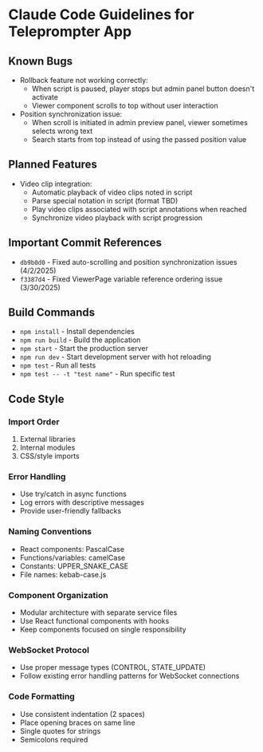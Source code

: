 # Claude Code Guidelines for Teleprompter App

## Known Bugs
- Rollback feature not working correctly:
  - When script is paused, player stops but admin panel button doesn't activate
  - Viewer component scrolls to top without user interaction
- Position synchronization issue:
  - When scroll is initiated in admin preview panel, viewer sometimes selects wrong text
  - Search starts from top instead of using the passed position value

## Planned Features
- Video clip integration:
  - Automatic playback of video clips noted in script
  - Parse special notation in script (format TBD)
  - Play video clips associated with script annotations when reached
  - Synchronize video playback with script progression

## Important Commit References
- `db9b0d0` - Fixed auto-scrolling and position synchronization issues (4/2/2025)
- `f3387d4` - Fixed ViewerPage variable reference ordering issue (3/30/2025)

## Build Commands
- `npm install` - Install dependencies
- `npm run build` - Build the application
- `npm start` - Start the production server
- `npm run dev` - Start development server with hot reloading
- `npm test` - Run all tests
- `npm test -- -t "test name"` - Run specific test

## Code Style

### Import Order
1. External libraries
2. Internal modules
3. CSS/style imports

### Error Handling
- Use try/catch in async functions
- Log errors with descriptive messages
- Provide user-friendly fallbacks

### Naming Conventions
- React components: PascalCase
- Functions/variables: camelCase
- Constants: UPPER_SNAKE_CASE
- File names: kebab-case.js

### Component Organization
- Modular architecture with separate service files
- Use React functional components with hooks
- Keep components focused on single responsibility

### WebSocket Protocol
- Use proper message types (CONTROL, STATE_UPDATE)
- Follow existing error handling patterns for WebSocket connections

### Code Formatting
- Use consistent indentation (2 spaces)
- Place opening braces on same line
- Single quotes for strings
- Semicolons required
